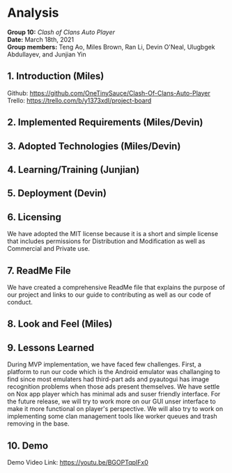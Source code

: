 # Analysis

**Group 10:** _Clash of Clans Auto Player_\
**Date:** March 18th, 2021\
**Group members:** Teng Ao, Miles Brown, Ran Li, Devin O'Neal, Ulugbgek Abdullayev, and Junjian Yin

## 1. Introduction (Miles)

Github: https://github.com/OneTinySauce/Clash-Of-Clans-Auto-Player \
Trello: https://trello.com/b/y1373xdI/project-board

## 2. Implemented Requirements (Miles/Devin)

## 3. Adopted Technologies (Miles/Devin)

## 4. Learning/Training (Junjian)

## 5. Deployment (Devin)

## 6. Licensing 

We have adopted the MIT license because it is a short and simple license that includes permissions for Distribution and Modification as well as Commercial and Private use.

## 7. ReadMe File

We have created a comprehensive ReadMe file that explains the purpose of our project and links to our guide to contributing as well as our code of conduct.

## 8. Look and Feel (Miles)

## 9. Lessons Learned

During MVP implementation, we have faced few challenges. First, a platform to run our code which is the Android emulator was challanging to find since most emulaters had third-part ads and pyautogui has image recognition problems when those ads present themselves. We have settle on Nox app player which has minimal ads and suser friendly interface. For the future release, we will try to work more on our GUI unser interface to make it more functional on player's perspective. We will also try to work on implementing some clan management tools like worker queues and trash removing in the base.

## 10. Demo 

Demo Video Link: https://youtu.be/BGOPTqpIFx0
